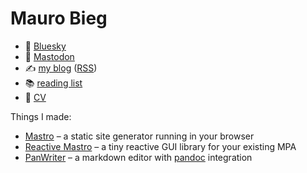 # Mauro Bieg

- 🦋 [Bluesky](https://bsky.app/profile/mb21.bsky.social)
- 🦣 [Mastodon](https://hachyderm.io/@mb21)
- ✍️ [my blog](http://mb21.github.io/blog/) ([RSS](https://mb21.github.io/blog/feed.xml))
- 📚 [reading list](https://github.com/mb21/reading-list#readme)
- 📄 [CV](https://github.com/mb21/mb21.github.io/blob/master/cv/cv.md)

Things I made:

- [Mastro](https://mastrojs.github.io/) – a static site generator running in your browser
- [Reactive Mastro](https://github.com/mb21/mastro/tree/main/src/reactive#reactive-mastro) – a tiny reactive GUI library for your existing MPA
- [PanWriter](https://panwriter.com/) – a markdown editor with [pandoc](https://pandoc.org/) integration
